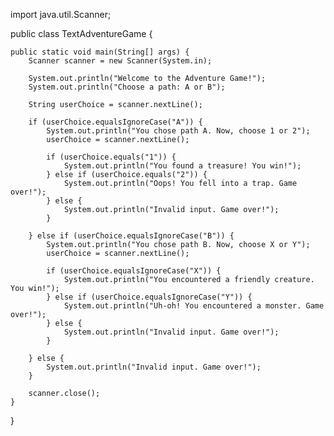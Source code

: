 import java.util.Scanner;

public class TextAdventureGame {

    public static void main(String[] args) {
        Scanner scanner = new Scanner(System.in);

        System.out.println("Welcome to the Adventure Game!");
        System.out.println("Choose a path: A or B");

        String userChoice = scanner.nextLine();

        if (userChoice.equalsIgnoreCase("A")) {
            System.out.println("You chose path A. Now, choose 1 or 2");
            userChoice = scanner.nextLine();

            if (userChoice.equals("1")) {
                System.out.println("You found a treasure! You win!");
            } else if (userChoice.equals("2")) {
                System.out.println("Oops! You fell into a trap. Game over!");
            } else {
                System.out.println("Invalid input. Game over!");
            }

        } else if (userChoice.equalsIgnoreCase("B")) {
            System.out.println("You chose path B. Now, choose X or Y");
            userChoice = scanner.nextLine();

            if (userChoice.equalsIgnoreCase("X")) {
                System.out.println("You encountered a friendly creature. You win!");
            } else if (userChoice.equalsIgnoreCase("Y")) {
                System.out.println("Uh-oh! You encountered a monster. Game over!");
            } else {
                System.out.println("Invalid input. Game over!");
            }

        } else {
            System.out.println("Invalid input. Game over!");
        }

        scanner.close();
    }
}
